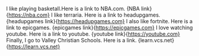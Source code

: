   I like playing basketall.Here is a link to NBA.com. 
  {NBA link}{https://nba.com}
  I like terraria. Here is a link to headupgames. 
  {headupgames link}{https://headupgames.com}
  I also like fortnite. Here is a link to epicgames.
  {epicgames link}{https://epicgames.com}
  I love watching youtube. Here is a link to youtube. 
  {youtube link}{https://youtube.com}
  Finally, I go to Valley Christian Schools. Here is a link.
  {learn.vcs.net}{https://learn.vcs.net}

